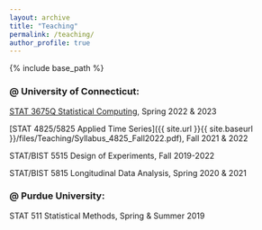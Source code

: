 ```yaml
---
layout: archive
title: "Teaching"
permalink: /teaching/
author_profile: true
---
```


{% include base_path %}

### @ University of Connecticut:

[STAT 3675Q Statistical Computing](https://catalog.uconn.edu/course-search/course/STAT/3675Q), Spring 2022 & 2023

[STAT 4825/5825 Applied Time Series]({{ site.url }}{{ site.baseurl }}/files/Teaching/Syllabus_4825_Fall2022.pdf), Fall 2021 & 2022

STAT/BIST 5515 Design of Experiments, Fall 2019-2022

STAT/BIST 5815 Longitudinal Data Analysis, Spring 2020 & 2021

### @ Purdue University:

STAT 511 Statistical Methods, Spring & Summer 2019
